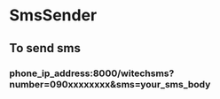 # SmsSender

## To send sms
### phone_ip_address:8000/witechsms?number=090xxxxxxxx&sms=your_sms_body
